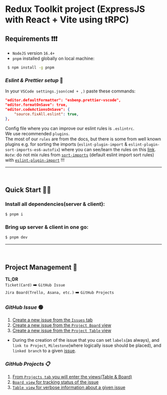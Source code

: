 # Redux Toolkit project (ExpressJS with React + Vite using tRPC)

## **Requirements** ❗❗❗

- `NodeJS` version `16.4+`
- `pnpm` installed globally on local machine:

```bash
 $ npm install -g pnpm
```

### _Eslint & Prettier setup_ 👀

In your `VSCode settings.json(cmd + ,)` paste these commands:

```json
"editor.defaultFormatter": "esbenp.prettier-vscode",
"editor.formatOnSave": true,
"editor.codeActionsOnSave": {
    "source.fixAll.eslint": true,
},
```

Config file where you can improve our eslint rules is `.eslintrc`.\
We use recommended `plugins`.\
The most of our `rules` are from the docs, but there is some from well known plugins e.g. for sorting the imports (`eslint-plugin-import` & `eslint-plugin-sort-imports-es6-autofix`) where you can see/learn the rules on this [link](https://github.com/import-js/eslint-plugin-import/blob/main/docs/rules/order.md).
_`Note`_: do not mix rules from [`sort-imports`](https://eslint.org/docs/latest/rules/sort-imports#membersyntaxsortorder) (default eslint import sort rules) with [`eslint-plugin-import`](https://github.com/import-js/eslint-plugin-import/blob/main/docs/rules/order.md) !!!

---

<br/>

## **Quick Start** 🏃‍♂️

### Install all dependencies(server & client):

```bash
$ pnpm i
```

### Bring up server & client in one go:

```bash
$ pnpm dev
```

---

<br/>

## **Project Management** 📝

**TL;DR**\
`Ticket(Card)` ➡️ `GitHub Issue` \
`Jira Board(Trello, Asana, etc.)` ➡️ `GitHub Projects`

### _GitHub Issue_ 🟢

1.  [Create a new issue from the `Issues` tab](https://user-images.githubusercontent.com/16420201/229608438-97067ad7-a728-4496-822a-aea987c4dc73.png)
2.  [Create a new issue from the `Project Board` view](https://user-images.githubusercontent.com/16420201/229608963-f95bebc0-e702-44c0-ac80-bf787e917b6a.png)
3.  [Create a new issue from the `Project Table` view](https://user-images.githubusercontent.com/16420201/229609106-ba8051f8-eebf-4ad9-973c-af5418a0ebb2.png)

- During the creation of the issue that you can set `labels`(as always), and `link to Project`, `Milestone`(where logically issue should be placed), and `linked branch` to a given [issue](https://user-images.githubusercontent.com/16420201/229610036-69392269-4332-4d37-83e9-c577b876287f.png).

### _GitHub Projects_ 📋

1. [From `Projects tab` you will enter the views(Table & Board)](https://user-images.githubusercontent.com/16420201/230123848-2abc5eef-27fc-4e02-948c-80c0c5927ee7.png)
2. [`Board view` for tracking status of the issue](https://user-images.githubusercontent.com/16420201/230124171-8a7235f5-72e3-40e8-bd44-dccb3965d917.png)
3. [`Table view` for verbose information about a given issue](https://user-images.githubusercontent.com/16420201/230124739-c3a863b5-975e-4d97-8fb9-28fdbe91f635.png)
